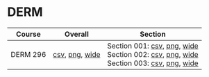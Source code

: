 # DERM

| Course | Overall | Section |
| ------ | ------- | ------- |
| DERM 296 | [csv](https://github.com/UCSD-Historical-Enrollment-Data/2025Winter/blob/main/overall/DERM%20296.csv), [png](https://raw.githubusercontent.com/UCSD-Historical-Enrollment-Data/2025Winter/main/plot_overall/DERM%20296.png), [wide](https://raw.githubusercontent.com/UCSD-Historical-Enrollment-Data/2025Winter/main/plot_overall_wide/DERM%20296.png) | Section 001: [csv](https://github.com/UCSD-Historical-Enrollment-Data/2025Winter/blob/main/section/DERM%20296_001.csv), [png](https://raw.githubusercontent.com/UCSD-Historical-Enrollment-Data/2025Winter/main/plot_section/DERM%20296_001.png), [wide](https://raw.githubusercontent.com/UCSD-Historical-Enrollment-Data/2025Winter/main/plot_section_wide/DERM%20296_001.png)<br>Section 002: [csv](https://github.com/UCSD-Historical-Enrollment-Data/2025Winter/blob/main/section/DERM%20296_002.csv), [png](https://raw.githubusercontent.com/UCSD-Historical-Enrollment-Data/2025Winter/main/plot_section/DERM%20296_002.png), [wide](https://raw.githubusercontent.com/UCSD-Historical-Enrollment-Data/2025Winter/main/plot_section_wide/DERM%20296_002.png)<br>Section 003: [csv](https://github.com/UCSD-Historical-Enrollment-Data/2025Winter/blob/main/section/DERM%20296_003.csv), [png](https://raw.githubusercontent.com/UCSD-Historical-Enrollment-Data/2025Winter/main/plot_section/DERM%20296_003.png), [wide](https://raw.githubusercontent.com/UCSD-Historical-Enrollment-Data/2025Winter/main/plot_section_wide/DERM%20296_003.png) |
